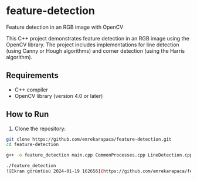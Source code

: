 # feature-detection
Feature detection in an RGB image with OpenCV

This C++ project demonstrates feature detection in an RGB image using the OpenCV library. The project includes implementations for line detection (using Canny or Hough algorithms) and corner detection (using the Harris algorithm).

## Requirements

- C++ compiler
- OpenCV library (version 4.0 or later)

## How to Run

1. Clone the repository:

```bash
git clone https://github.com/emrekarapaca/feature-detection.git
cd feature-detection

g++ -o feature_detection main.cpp CommonProcesses.cpp LineDetection.cpp CornerDetection.cpp `pkg-config --cflags --libs opencv`

./feature_detection
![Ekran görüntüsü 2024-01-19 162656](https://github.com/emrekarapaca/feature-detection/assets/62401859/fc85b9fb-7e71-4229-87a5-354ae6dcc0e1)

